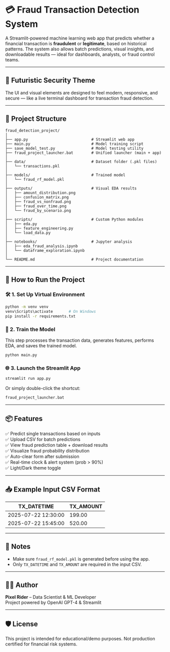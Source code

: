 # 💳 Fraud Transaction Detection System

A Streamlit-powered machine learning web app that predicts whether a financial transaction is **fraudulent** or **legitimate**, based on historical patterns. The system also allows batch predictions, visual insights, and downloadable results — ideal for dashboards, analysts, or fraud control teams.

---

## 🔐 Futuristic Security Theme
The UI and visual elements are designed to feel modern, responsive, and secure — like a live terminal dashboard for transaction fraud detection.

---

## 📁 Project Structure

```
fraud_detection_project/
│
├── app.py                            # Streamlit web app
├── main.py                           # Model training script
├── save_model_test.py                # Model testing utility
├── fraud_project_launcher.bat        # Unified launcher (main + app)
│
├── data/                             # Dataset folder (.pkl files)
│   └── transactions.pkl
│
├── models/                           # Trained model
│   └── fraud_rf_model.pkl
│
├── outputs/                          # Visual EDA results
│   ├── amount_distribution.png
│   ├── confusion_matrix.png
│   ├── fraud_vs_nonfraud.png
│   ├── fraud_over_time.png
│   └── fraud_by_scenario.png
│
├── scripts/                          # Custom Python modules
│   ├── eda.py
│   ├── feature_engineering.py
│   └── load_data.py
│
├── notebooks/                        # Jupyter analysis
│   ├── eda_fraud_analysis.ipynb
│   └── dataframe_exploration.ipynb
│
└── README.md                         # Project documentation
```

---

## 🚀 How to Run the Project

### 🛠️ 1. Set Up Virtual Environment
```bash
python -m venv venv
venv\Scripts\activate       # On Windows
pip install -r requirements.txt
```

### 🧠 2. Train the Model
This step processes the transaction data, generates features, performs EDA, and saves the trained model.
```bash
python main.py
```

### 🌐 3. Launch the Streamlit App
```bash
streamlit run app.py
```
Or simply double-click the shortcut:
```bash
fraud_project_launcher.bat
```

---

## 📦 Features

✅ Predict single transactions based on inputs  
✅ Upload CSV for batch predictions  
✅ View fraud prediction table + download results  
✅ Visualize fraud probability distribution  
✅ Auto-clear form after submission  
✅ Real-time clock & alert system (prob > 90%)  
✅ Light/Dark theme toggle  

---

## 📥 Example Input CSV Format

| TX_DATETIME         | TX_AMOUNT |
|---------------------|-----------|
| 2025-07-22 12:30:00 | 199.00    |
| 2025-07-22 15:45:00 | 520.00    |

---

## 📌 Notes

- Make sure `fraud_rf_model.pkl` is generated before using the app.
- Only `TX_DATETIME` and `TX_AMOUNT` are required in the input CSV.

---

## 👨‍💻 Author

**Pixel Rider** – Data Scientist & ML Developer  
Project powered by OpenAI GPT-4 & Streamlit

---

## 🛡️ License

This project is intended for educational/demo purposes. Not production certified for financial risk systems.